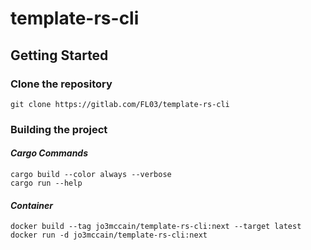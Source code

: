 # template-rs-cli

## Getting Started

### Clone the repository

    git clone https://gitlab.com/FL03/template-rs-cli

### Building the project

#### _Cargo Commands_

    cargo build --color always --verbose
    cargo run --help

#### _Container_

    docker build --tag jo3mccain/template-rs-cli:next --target latest
    docker run -d jo3mccain/template-rs-cli:next
